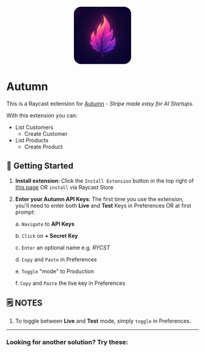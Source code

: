 <p align="center">
    <img src="./assets/autumn-logo.png" width="150" height="150" />
</p>

# Autumn

This is a Raycast extension for [Autumn](https://useautumn.com/) - _Stripe made easy for AI Startups_.

With this extension you can:

- List Customers
    - Create Customer
- List Products
    - Create Product

## 🚀 Getting Started

1. **Install extension**: Click the `Install Extension` button in the top right of [this page](https://www.raycast.com/xmok/autumn) OR `install` via Raycast Store

2. **Enter your Autumn API Keys**: The first time you use the extension, you'll need to enter both **Live** and **Test** Keys in Preferences OR at first prompt:

    a. `Navigate` to **API Keys**

    b. `Click` on **+ Secret Key**

    c. `Enter` an optional name e.g. _RYCST_

    d. `Copy` and `Paste` in Preferences

    e. `Toggle` "mode" to Production

    f. `Copy` and `Paste` the live key in Preferences

## 🗒️ NOTES

1. To toggle between **Live** and **Test** mode, simply `toggle` in Preferences.

---

### Looking for another solution? Try these:

<a title="Install creem Raycast Extension" href="https://www.raycast.com/xmok/creem"><img src="https://www.raycast.com/xmok/creem/install_button@2x.png?v=1.1" height="64" alt="" style="height: 64px;"></a>
<a title="Install lemon-squeezy Raycast Extension" href="https://www.raycast.com/xmok/lemon-squeezy"><img src="https://www.raycast.com/xmok/lemon-squeezy/install_button@2x.png?v=1.1" height="64" alt="" style="height: 64px;"></a>
